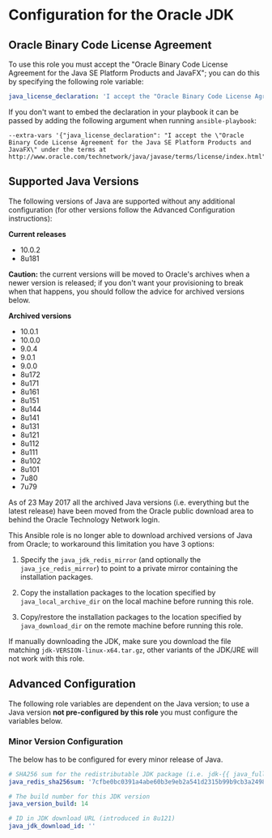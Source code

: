 # Configuration for the Oracle JDK

## Oracle Binary Code License Agreement

To use this role you must accept the "Oracle Binary Code License Agreement
for the Java SE Platform Products and JavaFX"; you can do this by specifying
the following role variable:

```yaml
java_license_declaration: 'I accept the "Oracle Binary Code License Agreement for the Java SE Platform Products and JavaFX" under the terms at http://www.oracle.com/technetwork/java/javase/terms/license/index.html'
```

If you don't want to embed the declaration in your playbook it can be passed
by adding the following argument when running `ansible-playbook`:

```
--extra-vars '{"java_license_declaration": "I accept the \"Oracle Binary Code License Agreement for the Java SE Platform Products and JavaFX\" under the terms at http://www.oracle.com/technetwork/java/javase/terms/license/index.html"}'
```

## Supported Java Versions

The following versions of Java are supported without any additional
configuration (for other versions follow the Advanced Configuration
instructions):

**Current releases**

* 10.0.2
* 8u181

**Caution:** the current versions will be moved to Oracle's archives when a
newer version is released; if you don't want your provisioning to break when
that happens, you should follow the advice for archived versions below.

**Archived versions**

* 10.0.1
* 10.0.0
* 9.0.4
* 9.0.1
* 9.0.0
* 8u172
* 8u171
* 8u161
* 8u151
* 8u144
* 8u141
* 8u131
* 8u121
* 8u112
* 8u111
* 8u102
* 8u101
* 7u80
* 7u79

As of 23 May 2017 all the archived Java versions (i.e. everything but the latest
release) have been moved from the Oracle public download area to behind the
Oracle Technology Network login.

This Ansible role is no longer able to download archived versions of Java from
Oracle; to workaround this limitation you have 3 options:

1) Specify the `java_jdk_redis_mirror` (and optionally the
`java_jce_redis_mirror`) to point to a private mirror containing the
installation packages.

2) Copy the installation packages to the location specified by
`java_local_archive_dir` on the local machine before running this role.

3) Copy/restore the installation packages to the location specified by
`java_download_dir` on the remote machine before running this role.

If manually downloading the JDK, make sure you download the file matching
`jdk-VERSION-linux-x64.tar.gz`, other variants of the JDK/JRE will not work with
this role.

## Advanced Configuration

The following role variables are dependent on the Java version; to use a
Java version **not pre-configured by this role** you must configure the
variables below.

### Minor Version Configuration

The below has to be configured for every minor release of Java.

```yaml
# SHA256 sum for the redistributable JDK package (i.e. jdk-{{ java_full_version }}-linux-x64.tar.gz)
java_redis_sha256sum: '7cfbe0bc0391a4abe60b3e9eb2a541d2315b99b9cb3a24980e618a89229e04b7'

# The build number for this JDK version
java_version_build: 14

# ID in JDK download URL (introduced in 8u121)
java_jdk_download_id: ''
```
